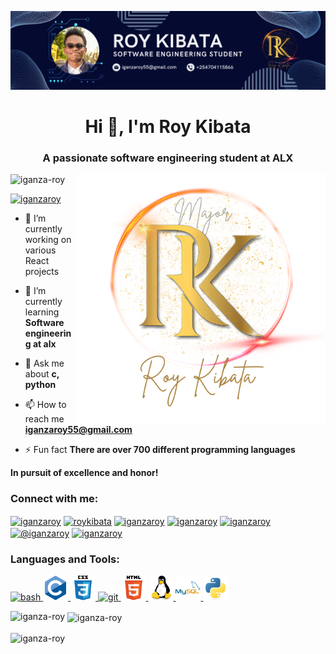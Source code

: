 [![MasterHead](https://github.com/Iganza-roy/My_portfolio/blob/main/images/Navy%20Blue%20Geometric%20Technology%20LinkedIn%20Banner.png)](https://rishavchanda.io)
<h1 align="center">Hi 👋, I'm Roy Kibata</h1>
<h3 align="center">A passionate software engineering student at ALX</h3>
<img align="right" alt="Coding" width="400" src="https://github.com/Iganza-roy/Iganza-roy/blob/main/Black%20and%20Gold%20Classy%20Minimalist%20Circular%20Name%20Logo%20(1).png">

<p align="left"> <img src="https://komarev.com/ghpvc/?username=iganza-roy&label=Profile%20views&color=0e75b6&style=flat" alt="iganza-roy" /> </p>

<p align="left"> <a href="https://twitter.com/iganzaroy" target="blank"><img src="https://img.shields.io/twitter/follow/iganzaroy?logo=twitter&style=for-the-badge" alt="iganzaroy" /></a> </p>

- 🔭 I’m currently working on various React projects

- 🌱 I’m currently learning **Software engineering at alx**

- 💬 Ask me about **c, python**

- 📫 How to reach me **iganzaroy55@gmail.com**

- ⚡ Fun fact **There are over 700 different programming languages**

<p><strong>In pursuit of excellence and honor!</strong></p>

<h3 align="left">Connect with me:</h3>
<p align="left">
<a href="https://twitter.com/iganzaroy" target="blank"><img align="center" src="https://raw.githubusercontent.com/rahuldkjain/github-profile-readme-generator/master/src/images/icons/Social/twitter.svg" alt="iganzaroy" height="30" width="40" /></a>
<a href="https://linkedin.com/in/roykibata" target="blank"><img align="center" src="https://raw.githubusercontent.com/rahuldkjain/github-profile-readme-generator/master/src/images/icons/Social/linked-in-alt.svg" alt="roykibata" height="30" width="40" /></a>
<a href="https://stackoverflow.com/users/iganzaroy" target="blank"><img align="center" src="https://raw.githubusercontent.com/rahuldkjain/github-profile-readme-generator/master/src/images/icons/Social/stack-overflow.svg" alt="iganzaroy" height="30" width="40" /></a>
<a href="https://fb.com/iganzaroy" target="blank"><img align="center" src="https://raw.githubusercontent.com/rahuldkjain/github-profile-readme-generator/master/src/images/icons/Social/facebook.svg" alt="iganzaroy" height="30" width="40" /></a>
<a href="https://instagram.com/iganzaroy" target="blank"><img align="center" src="https://raw.githubusercontent.com/rahuldkjain/github-profile-readme-generator/master/src/images/icons/Social/instagram.svg" alt="iganzaroy" height="30" width="40" /></a>
<a href="https://medium.com/@iganzaroy" target="blank"><img align="center" src="https://raw.githubusercontent.com/rahuldkjain/github-profile-readme-generator/master/src/images/icons/Social/medium.svg" alt="@iganzaroy" height="30" width="40" /></a>
<a href="https://www.leetcode.com/iganzaroy" target="blank"><img align="center" src="https://raw.githubusercontent.com/rahuldkjain/github-profile-readme-generator/master/src/images/icons/Social/leet-code.svg" alt="iganzaroy" height="30" width="40" /></a>
</p>

<h3 align="left">Languages and Tools:</h3>
<p align="left"> <a href="https://www.gnu.org/software/bash/" target="_blank" rel="noreferrer"> <img src="https://www.vectorlogo.zone/logos/gnu_bash/gnu_bash-icon.svg" alt="bash" width="40" height="40"/> </a> <a href="https://www.cprogramming.com/" target="_blank" rel="noreferrer"> <img src="https://raw.githubusercontent.com/devicons/devicon/master/icons/c/c-original.svg" alt="c" width="40" height="40"/> </a> <a href="https://www.w3schools.com/css/" target="_blank" rel="noreferrer"> <img src="https://raw.githubusercontent.com/devicons/devicon/master/icons/css3/css3-original-wordmark.svg" alt="css3" width="40" height="40"/> </a> <a href="https://git-scm.com/" target="_blank" rel="noreferrer"> <img src="https://www.vectorlogo.zone/logos/git-scm/git-scm-icon.svg" alt="git" width="40" height="40"/> </a> <a href="https://www.w3.org/html/" target="_blank" rel="noreferrer"> <img src="https://raw.githubusercontent.com/devicons/devicon/master/icons/html5/html5-original-wordmark.svg" alt="html5" width="40" height="40"/> </a> <a href="https://www.linux.org/" target="_blank" rel="noreferrer"> <img src="https://raw.githubusercontent.com/devicons/devicon/master/icons/linux/linux-original.svg" alt="linux" width="40" height="40"/> </a> <a href="https://www.mysql.com/" target="_blank" rel="noreferrer"> <img src="https://raw.githubusercontent.com/devicons/devicon/master/icons/mysql/mysql-original-wordmark.svg" alt="mysql" width="40" height="40"/> </a> <a href="https://www.python.org" target="_blank" rel="noreferrer"> <img src="https://raw.githubusercontent.com/devicons/devicon/master/icons/python/python-original.svg" alt="python" width="40" height="40"/> </a> </p>

<p><img align="left" src="https://github-readme-stats.vercel.app/api/top-langs?username=iganza-roy&show_icons=true&locale=en&layout=compact" alt="iganza-roy" /></p>

<p>&nbsp;<img align="center" src="https://github-readme-stats.vercel.app/api?username=iganza-roy&show_icons=true&locale=en" alt="iganza-roy" /></p>

<p><img align="center" src="https://github-readme-streak-stats.herokuapp.com/?user=iganza-roy&" alt="iganza-roy" /></p>
